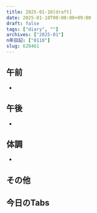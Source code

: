 ```yaml
---
title: 2025-01-10[draft]
date: 2025-01-10T00:00:00+09:00
draft: false
tags: ["diary", ""]
archives: ["2025-01"]
n年日記: ["0110"]
slug: 620461
---
```

## 午前
- 
## 午後
- 
## 体調
- 
## その他
## 今日のTabs